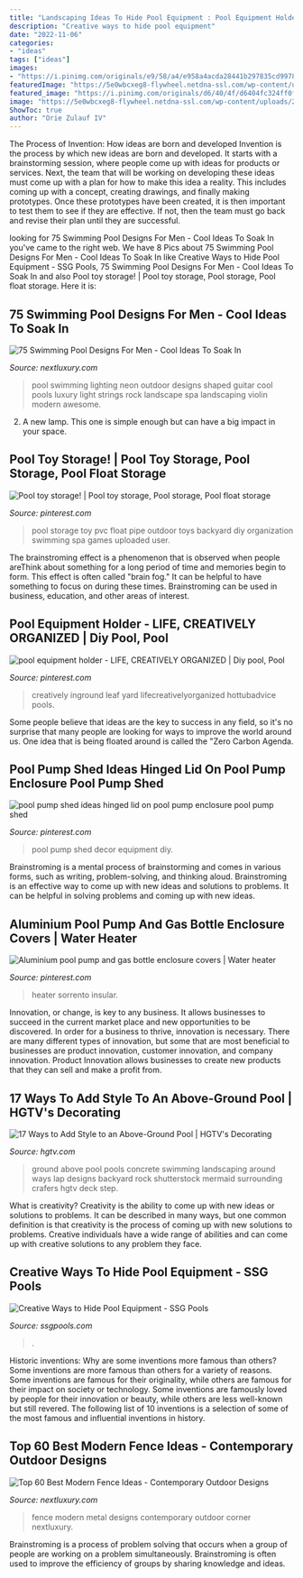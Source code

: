 ```yaml
---
title: "Landscaping Ideas To Hide Pool Equipment : Pool Equipment Holder"
description: "Creative ways to hide pool equipment"
date: "2022-11-06"
categories:
- "ideas"
tags: ["ideas"]
images:
- "https://i.pinimg.com/originals/e9/58/a4/e958a4acda28441b297835cd9978d5ea.jpg"
featuredImage: "https://5e0wbcxeg8-flywheel.netdna-ssl.com/wp-content/uploads/2020/06/IMG_2650-980x690.jpg"
featured_image: "https://i.pinimg.com/originals/d6/40/4f/d6404fc324ff0fc454375e9fca126f79.jpg"
image: "https://5e0wbcxeg8-flywheel.netdna-ssl.com/wp-content/uploads/2020/06/IMG_2650-980x690.jpg"
ShowToc: true
author: "Orie Zulauf IV"
---
```



The Process of Invention: How ideas are born and developed
Invention is the process by which new ideas are born and developed. It starts with a brainstorming session, where people come up with ideas for products or services. Next, the team that will be working on developing these ideas must come up with a plan for how to make this idea a reality. This includes coming up with a concept, creating drawings, and finally making prototypes. Once these prototypes have been created, it is then important to test them to see if they are effective. If not, then the team must go back and revise their plan until they are successful.

	

		
looking for 75 Swimming Pool Designs For Men - Cool Ideas To Soak In you've came to the right web. We have 8 Pics about 75 Swimming Pool Designs For Men - Cool Ideas To Soak In like Creative Ways to Hide Pool Equipment - SSG Pools, 75 Swimming Pool Designs For Men - Cool Ideas To Soak In and also Pool toy storage! | Pool toy storage, Pool storage, Pool float storage. Here it is:
		
    
## 75 Swimming Pool Designs For Men - Cool Ideas To Soak In

<img loading=lazy src="http://nextluxury.com/wp-content/uploads/guitar-shaped-home-swimming-pool-with-neon-lighting-strings-concept.jpg" onerror="this.onerror=null;this.src='https://tse1.mm.bing.net/th?id=OIP.UtU6gZqWflw7wDmhjf5LXAHaE7&amp;pid=15.1';" alt="75 Swimming Pool Designs For Men - Cool Ideas To Soak In">

_Source: nextluxury.com_

>pool swimming lighting neon outdoor designs shaped guitar cool pools luxury light strings rock landscape spa landscaping violin modern awesome. 

	

2. A new lamp. This one is simple enough but can have a big impact in your space.

    
## Pool Toy Storage! | Pool Toy Storage, Pool Storage, Pool Float Storage

<img loading=lazy src="https://i.pinimg.com/originals/d6/40/4f/d6404fc324ff0fc454375e9fca126f79.jpg" onerror="this.onerror=null;this.src='https://tse3.mm.bing.net/th?id=OIP.uVlbfWskxFFjKeoenrDmUgAAAA&amp;pid=15.1';" alt="Pool toy storage! | Pool toy storage, Pool storage, Pool float storage">

_Source: pinterest.com_

>pool storage toy pvc float pipe outdoor toys backyard diy organization swimming spa games uploaded user. 

	

The brainstroming effect is a phenomenon that is observed when people areThink about something for a long period of time and memories begin to form. This effect is often called "brain fog." It can be helpful to have something to focus on during these times. Brainstroming can be used in business, education, and other areas of interest.

    
## Pool Equipment Holder - LIFE, CREATIVELY ORGANIZED | Diy Pool, Pool

<img loading=lazy src="https://i.pinimg.com/originals/e9/58/a4/e958a4acda28441b297835cd9978d5ea.jpg" onerror="this.onerror=null;this.src='https://tse1.mm.bing.net/th?id=OIP.h0zTWBqIOWlyVOd22CLPewAAAA&amp;pid=15.1';" alt="pool equipment holder - LIFE, CREATIVELY ORGANIZED | Diy pool, Pool">

_Source: pinterest.com_

>creatively inground leaf yard lifecreativelyorganized hottubadvice pools. 

	

Some people believe that ideas are the key to success in any field, so it's no surprise that many people are looking for ways to improve the world around us. One idea that is being floated around is called the "Zero Carbon Agenda.

    
## Pool Pump Shed Ideas Hinged Lid On Pool Pump Enclosure Pool Pump Shed

<img loading=lazy src="https://i.pinimg.com/736x/f9/29/bd/f929bd802d55cf1bb66f437794b6cac9.jpg" onerror="this.onerror=null;this.src='https://tse3.mm.bing.net/th?id=OIP.-B8O-S6Cy6ftijfbNhxbeAHaLH&amp;pid=15.1';" alt="pool pump shed ideas hinged lid on pool pump enclosure pool pump shed">

_Source: pinterest.com_

>pool pump shed decor equipment diy. 

	

Brainstroming is a mental process of brainstorming and comes in various forms, such as writing, problem-solving, and thinking aloud. Brainstroming is an effective way to come up with new ideas and solutions to problems. It can be helpful in solving problems and coming up with new ideas.

    
## Aluminium Pool Pump And Gas Bottle Enclosure Covers | Water Heater

<img loading=lazy src="https://i.pinimg.com/originals/b3/43/82/b343820335341b957a38602076d823f5.jpg" onerror="this.onerror=null;this.src='https://tse1.mm.bing.net/th?id=OIP.QO8_5dW4tKms9B54wr-v9QHaJ4&amp;pid=15.1';" alt="Aluminium pool pump and gas bottle enclosure covers | Water heater">

_Source: pinterest.com_

>heater sorrento insular. 

	

Innovation, or change, is key to any business. It allows businesses to succeed in the current market place and new opportunities to be discovered. In order for a business to thrive, innovation is necessary. There are many different types of innovation, but some that are most beneficial to businesses are product innovation, customer innovation, and company innovation. Product Innovation allows businesses to create new products that they can sell and make a profit from.

    
## 17 Ways To Add Style To An Above-Ground Pool | HGTV&#039;s Decorating

<img loading=lazy src="https://hgtvhome.sndimg.com/content/dam/images/hgtv/editorial/blogs/unsized/Chelsea/RX_shutterstock-concrete-above-ground-pool-1-pinterest-u2022-the-world-u0027s-catalog-of-ideas-800-x-532.jpg" onerror="this.onerror=null;this.src='https://tse4.mm.bing.net/th?id=OIP.sfIkIcXZZoX5ceWqz-pJ3gHaE7&amp;pid=15.1';" alt="17 Ways to Add Style to an Above-Ground Pool | HGTV&#039;s Decorating">

_Source: hgtv.com_

>ground above pool pools concrete swimming landscaping around ways lap designs backyard rock shutterstock mermaid surrounding crafers hgtv deck step. 

	

What is creativity?
Creativity is the ability to come up with new ideas or solutions to problems. It can be described in many ways, but one common definition is that creativity is the process of coming up with new solutions to problems. Creative individuals have a wide range of abilities and can come up with creative solutions to any problem they face.

    
## Creative Ways To Hide Pool Equipment - SSG Pools

<img loading=lazy src="https://5e0wbcxeg8-flywheel.netdna-ssl.com/wp-content/uploads/2020/06/IMG_2650-980x690.jpg" onerror="this.onerror=null;this.src='https://tse4.mm.bing.net/th?id=OIP.xv7ww7DPGR5ZauHIl7MwQgHaFN&amp;pid=15.1';" alt="Creative Ways to Hide Pool Equipment - SSG Pools">

_Source: ssgpools.com_

>. 

	

Historic inventions: Why are some inventions more famous than others?
Some inventions are more famous than others for a variety of reasons. Some inventions are famous for their originality, while others are famous for their impact on society or technology. Some inventions are famously loved by people for their innovation or beauty, while others are less well-known but still revered. 
The following list of 10 inventions is a selection of some of the most famous and influential inventions in history.

    
## Top 60 Best Modern Fence Ideas - Contemporary Outdoor Designs

<img loading=lazy src="http://nextluxury.com/wp-content/uploads/ideas-modern-fence-metal-design.jpg" onerror="this.onerror=null;this.src='https://tse1.mm.bing.net/th?id=OIP.C4l6LCYt0kjDvDOV_2u3ZAHaHa&amp;pid=15.1';" alt="Top 60 Best Modern Fence Ideas - Contemporary Outdoor Designs">

_Source: nextluxury.com_

>fence modern metal designs contemporary outdoor corner nextluxury. 

	

Brainstroming is a process of problem solving that occurs when a group of people are working on a problem simultaneously. Brainstroming is often used to improve the efficiency of groups by sharing knowledge and ideas.

